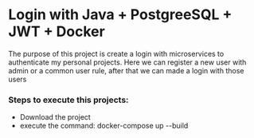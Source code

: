 # Login with Java + PostgreeSQL + JWT + Docker
The purpose of this project is create a login with microservices to authenticate my personal projects. Here we can register a new user with admin or a common user rule, after that we can made a login with those users

### Steps to execute this projects:
- Download the project
- execute the command: docker-compose up --build
  
